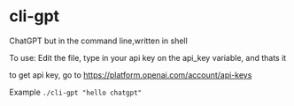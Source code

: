 # cli-gpt
ChatGPT but in the command line,written in shell

To use:
Edit the file, type in your api key on the api_key variable, and thats it

to get api key, go to https://platform.openai.com/account/api-keys

Example
`./cli-gpt "hello chatgpt"`
